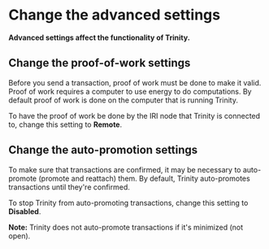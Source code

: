 # Change the advanced settings

**Advanced settings affect the functionality of Trinity.**

## Change the proof-of-work settings

Before you send a transaction, proof of work must be done to make it valid. Proof of work requires a computer to use energy to do computations. By default proof of work is done on the computer that is running Trinity.

To have the proof of work be done by the IRI node that Trinity is connected to, change this setting to **Remote**.

## Change the auto-promotion settings

To make sure that transactions are confirmed, it may be necessary to auto-promote (promote and reattach) them. By default, Trinity auto-promotes transactions until they're confirmed.

To stop Trinity from auto-promoting transactions, change this setting to **Disabled**.

**Note:** Trinity does not auto-promote transactions if it's minimized (not open).